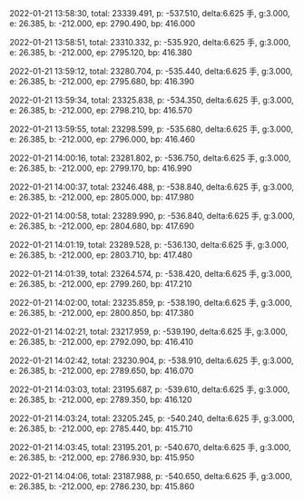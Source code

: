 2022-01-21 13:58:30, total: 23339.491, p: -537.510, delta:6.625 手, g:3.000, e: 26.385, b: -212.000, ep: 2790.490, bp: 416.000

2022-01-21 13:58:51, total: 23310.332, p: -535.920, delta:6.625 手, g:3.000, e: 26.385, b: -212.000, ep: 2795.120, bp: 416.380

2022-01-21 13:59:12, total: 23280.704, p: -535.440, delta:6.625 手, g:3.000, e: 26.385, b: -212.000, ep: 2795.680, bp: 416.390

2022-01-21 13:59:34, total: 23325.838, p: -534.350, delta:6.625 手, g:3.000, e: 26.385, b: -212.000, ep: 2798.210, bp: 416.570

2022-01-21 13:59:55, total: 23298.599, p: -535.680, delta:6.625 手, g:3.000, e: 26.385, b: -212.000, ep: 2796.000, bp: 416.460

2022-01-21 14:00:16, total: 23281.802, p: -536.750, delta:6.625 手, g:3.000, e: 26.385, b: -212.000, ep: 2799.170, bp: 416.990

2022-01-21 14:00:37, total: 23246.488, p: -538.840, delta:6.625 手, g:3.000, e: 26.385, b: -212.000, ep: 2805.000, bp: 417.980

2022-01-21 14:00:58, total: 23289.990, p: -536.840, delta:6.625 手, g:3.000, e: 26.385, b: -212.000, ep: 2804.680, bp: 417.690

2022-01-21 14:01:19, total: 23289.528, p: -536.130, delta:6.625 手, g:3.000, e: 26.385, b: -212.000, ep: 2803.710, bp: 417.480

2022-01-21 14:01:39, total: 23264.574, p: -538.420, delta:6.625 手, g:3.000, e: 26.385, b: -212.000, ep: 2799.260, bp: 417.210

2022-01-21 14:02:00, total: 23235.859, p: -538.190, delta:6.625 手, g:3.000, e: 26.385, b: -212.000, ep: 2800.850, bp: 417.380

2022-01-21 14:02:21, total: 23217.959, p: -539.190, delta:6.625 手, g:3.000, e: 26.385, b: -212.000, ep: 2792.090, bp: 416.410

2022-01-21 14:02:42, total: 23230.904, p: -538.910, delta:6.625 手, g:3.000, e: 26.385, b: -212.000, ep: 2789.650, bp: 416.070

2022-01-21 14:03:03, total: 23195.687, p: -539.610, delta:6.625 手, g:3.000, e: 26.385, b: -212.000, ep: 2789.350, bp: 416.120

2022-01-21 14:03:24, total: 23205.245, p: -540.240, delta:6.625 手, g:3.000, e: 26.385, b: -212.000, ep: 2785.440, bp: 415.710

2022-01-21 14:03:45, total: 23195.201, p: -540.670, delta:6.625 手, g:3.000, e: 26.385, b: -212.000, ep: 2786.930, bp: 415.950

2022-01-21 14:04:06, total: 23187.988, p: -540.650, delta:6.625 手, g:3.000, e: 26.385, b: -212.000, ep: 2786.230, bp: 415.860